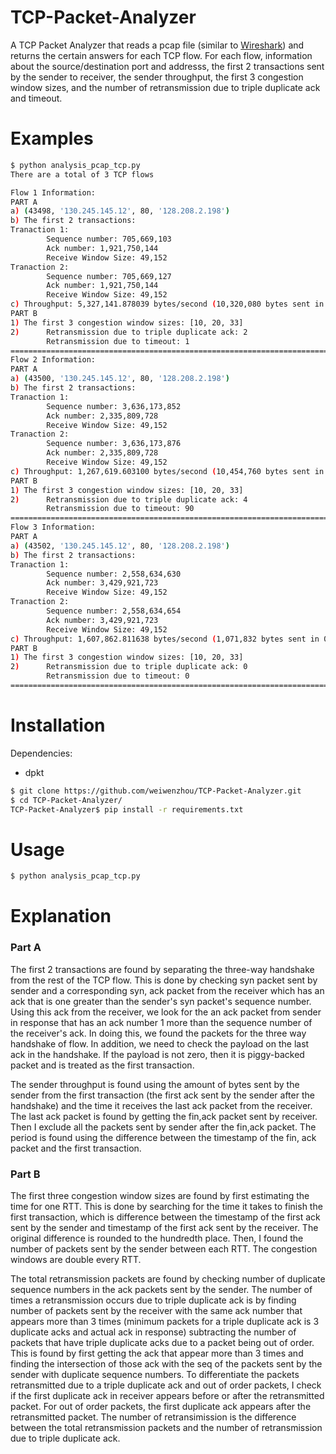 # TCP-Packet-Analyzer
A TCP Packet Analyzer that reads a pcap file (similar to [Wireshark](https://www.wireshark.org/)) and returns the certain answers for each TCP flow. For each flow, information about the source/destination port and addresss, the first 2 transactions sent by the sender to receiver, the sender throughput, the first 3 congestion window sizes, and the number of retransmission due to triple duplicate ack and timeout.

# Examples
```bash
$ python analysis_pcap_tcp.py 
There are a total of 3 TCP flows

Flow 1 Information:
PART A
a) (43498, '130.245.145.12', 80, '128.208.2.198')
b) The first 2 transactions:
Tranaction 1: 
        Sequence number: 705,669,103
        Ack number: 1,921,750,144
        Receive Window Size: 49,152
Tranaction 2: 
        Sequence number: 705,669,127
        Ack number: 1,921,750,144
        Receive Window Size: 49,152
c) Throughput: 5,327,141.878039 bytes/second (10,320,080 bytes sent in 1.9373 seconds)
PART B
1) The first 3 congestion window sizes: [10, 20, 33]
2)      Retransmission due to triple duplicate ack: 2
        Retransmission due to timeout: 1
====================================================================================================
Flow 2 Information:
PART A
a) (43500, '130.245.145.12', 80, '128.208.2.198')
b) The first 2 transactions:
Tranaction 1: 
        Sequence number: 3,636,173,852
        Ack number: 2,335,809,728
        Receive Window Size: 49,152
Tranaction 2: 
        Sequence number: 3,636,173,876
        Ack number: 2,335,809,728
        Receive Window Size: 49,152
c) Throughput: 1,267,619.603100 bytes/second (10,454,760 bytes sent in 8.2476 seconds)
PART B
1) The first 3 congestion window sizes: [10, 20, 33]
2)      Retransmission due to triple duplicate ack: 4
        Retransmission due to timeout: 90
====================================================================================================
Flow 3 Information:
PART A
a) (43502, '130.245.145.12', 80, '128.208.2.198')
b) The first 2 transactions:
Tranaction 1: 
        Sequence number: 2,558,634,630
        Ack number: 3,429,921,723
        Receive Window Size: 49,152
Tranaction 2: 
        Sequence number: 2,558,634,654
        Ack number: 3,429,921,723
        Receive Window Size: 49,152
c) Throughput: 1,607,862.811638 bytes/second (1,071,832 bytes sent in 0.6666 seconds)
PART B
1) The first 3 congestion window sizes: [10, 20, 33]
2)      Retransmission due to triple duplicate ack: 0
        Retransmission due to timeout: 0
====================================================================================================
```

# Installation
Dependencies:
- dpkt 
```bash
$ git clone https://github.com/weiwenzhou/TCP-Packet-Analyzer.git
$ cd TCP-Packet-Analyzer/
TCP-Packet-Analyzer$ pip install -r requirements.txt
```

# Usage
```bash
$ python analysis_pcap_tcp.py 
```

# Explanation
### Part A
The first 2 transactions are found by separating the three-way handshake from the rest of the TCP flow. This is done by checking syn packet sent by sender and a corresponding syn, ack packet from the receiver which has an ack that is one greater than the sender's syn packet's sequence number. Using this ack from the receiver, we look for the an ack packet from sender in response that has an ack number 1 more than the sequence number of the receiver's ack. In doing this, we found the packets for the three way handshake of flow. In addition, we need to check the payload on the last ack in the handshake. If the payload is not zero, then it is piggy-backed packet and is treated as the first transaction. 

The sender throughput is found using the amount of bytes sent by the sender from the first transaction (the first ack sent by the sender after the handshake) and the time it receives the last ack packet from the receiver. The last ack packet is found by getting the fin,ack packet sent by receiver. Then I exclude all the packets sent by sender after the fin,ack packet. The period is found using the difference between the timestamp of the fin, ack packet and the first transaction.

### Part B
The first three congestion window sizes are found by first estimating the time for one RTT. This is done by searching for the time it takes to finish the first transaction, which is difference between the timestamp of the first ack sent by the sender and timestamp of the first ack sent by the receiver. The original difference is rounded to the hundredth place. Then, I found the number of packets sent by the sender between each RTT. The congestion windows are double every RTT.

The total retransmission packets are found by checking number of duplicate sequence numbers in the ack packets sent by the sender. The number of times a retransmission occurs due to triple duplicate ack is by finding number of packets sent by the receiver with the same ack number that appears more than 3 times (minimum packets for a triple duplicate ack is 3 duplicate acks and actual ack in response) subtracting the number of packets that have triple duplicate acks due to a packet being out of order. This is found by first getting the ack that appear more than 3 times and finding the intersection of those ack with the seq of the packets sent by the sender with duplicate sequence numbers. To differentiate the packets retransmitted due to a triple duplicate ack and out of order packets, I check if the first duplicate ack in receiver appears before or after the retransmitted packet. For out of order packets, the first duplicate ack appears after the retransmitted packet. The number of retransimission is the difference between the total retransmission packets and the number of retransmission due to triple duplicate ack.